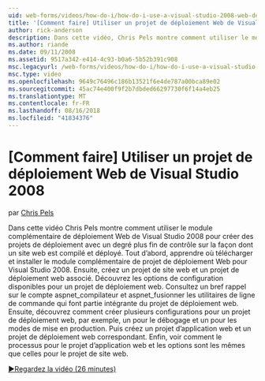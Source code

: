 ```yaml
---
uid: web-forms/videos/how-do-i/how-do-i-use-a-visual-studio-2008-web-deployment-project
title: '[Comment faire] Utiliser un projet de déploiement Web de Visual Studio 2008 | Microsoft Docs'
author: rick-anderson
description: Dans cette vidéo, Chris Pels montre comment utiliser le module complémentaire de déploiement Web de Visual Studio 2008 pour créer des projets de déploiement avec un degré plus fin de contrôle sur la façon...
ms.author: riande
ms.date: 09/11/2008
ms.assetid: 9517a342-e414-4c93-b0a6-5b52b391c908
msc.legacyurl: /web-forms/videos/how-do-i/how-do-i-use-a-visual-studio-2008-web-deployment-project
msc.type: video
ms.openlocfilehash: 9649c76496c186b13521f6e4de787a00bca89e02
ms.sourcegitcommit: 45ac74e400f9f2b7dbded66297730f6f14a4eb25
ms.translationtype: MT
ms.contentlocale: fr-FR
ms.lasthandoff: 08/16/2018
ms.locfileid: "41834376"
---
```

<a name="how-do-i-use-a-visual-studio-2008-web-deployment-project"></a>[Comment faire] Utiliser un projet de déploiement Web de Visual Studio 2008
====================
par [Chris Pels](https://twitter.com/chrispels)

Dans cette vidéo Chris Pels montre comment utiliser le module complémentaire de déploiement Web de Visual Studio 2008 pour créer des projets de déploiement avec un degré plus fin de contrôle sur la façon dont un site web est compilé et déployé. Tout d’abord, apprendre où télécharger et installer le module complémentaire de projet de déploiement Web pour Visual Studio 2008. Ensuite, créez un projet de site web et un projet de déploiement web associé. Découvrez les options de configuration disponibles pour un projet de déploiement web. Consultez un bref rappel sur le compte aspnet\_compilateur et aspnet\_fusionner les utilitaires de ligne de commande qui font partie intégrante du projet de déploiement web. Ensuite, découvrez comment créer plusieurs configurations pour un projet de déploiement web, par exemple, un pour le débogage et un pour les modes de mise en production. Puis créez un projet d’application web et un projet de déploiement web correspondant. Enfin, voir comment le processus pour le projet d’application web et les options sont les mêmes que celles pour le projet de site web.

[&#9654;Regardez la vidéo (26 minutes)](https://channel9.msdn.com/Blogs/ASP-NET-Site-Videos/how-do-i-use-a-visual-studio-2008-web-deployment-project)
